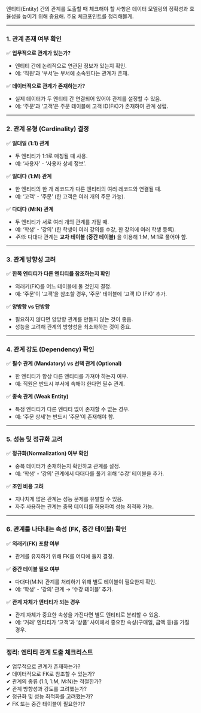 엔티티(Entity) 간의 관계를 도출할 때 체크해야 할 사항은 데이터 모델링의 정확성과 효율성을 높이기 위해 중요해. 주요 체크포인트를 정리해볼게.  

---

### **1. 관계 존재 여부 확인**
✅ **업무적으로 관계가 있는가?**  
   - 엔티티 간에 논리적으로 연관된 정보가 있는지 확인.  
   - 예: ‘직원’과 ‘부서’는 부서에 소속된다는 관계가 존재.  

✅ **데이터적으로 관계가 존재하는가?**  
   - 실제 데이터가 두 엔티티 간 연결되어 있어야 관계를 설정할 수 있음.  
   - 예: ‘주문’과 ‘고객’은 주문 테이블에 고객 ID(FK)가 존재하여 관계 성립.  

---

### **2. 관계 유형 (Cardinality) 결정**  
✅ **일대일 (1:1) 관계**  
   - 두 엔티티가 1:1로 매칭될 때 사용.  
   - 예: ‘사용자’ - ‘사용자 상세 정보’.  

✅ **일대다 (1:M) 관계**  
   - 한 엔티티의 한 개 레코드가 다른 엔티티의 여러 레코드와 연결될 때.  
   - 예: ‘고객’ - ‘주문’ (한 고객은 여러 개의 주문 가능).  

✅ **다대다 (M:N) 관계**  
   - 두 엔티티가 서로 여러 개의 관계를 가질 때.  
   - 예: ‘학생’ - ‘강의’ (한 학생이 여러 강의를 수강, 한 강의에 여러 학생 등록).  
   - *주의:* 다대다 관계는 **교차 테이블 (중간 테이블)** 을 이용해 1:M, M:1로 풀어야 함.  

---

### **3. 관계 방향성 고려**  
✅ **한쪽 엔티티가 다른 엔티티를 참조하는지 확인**  
   - 외래키(FK)를 어느 테이블에 둘 것인지 결정.  
   - 예: ‘주문’이 ‘고객’을 참조할 경우, ‘주문’ 테이블에 ‘고객 ID (FK)’ 추가.  

✅ **양방향 vs 단방향**  
   - 필요하지 않다면 양방향 관계를 만들지 않는 것이 좋음.  
   - 성능을 고려해 관계의 방향성을 최소화하는 것이 중요.  

---

### **4. 관계 강도 (Dependency) 확인**  
✅ **필수 관계 (Mandatory) vs 선택 관계 (Optional)**  
   - 한 엔티티가 항상 다른 엔티티를 가져야 하는지 여부.  
   - 예: 직원은 반드시 부서에 속해야 한다면 필수 관계.  

✅ **종속 관계 (Weak Entity)**  
   - 특정 엔티티가 다른 엔티티 없이 존재할 수 없는 경우.  
   - 예: ‘주문 상세’는 반드시 ‘주문’이 존재해야 함.  

---

### **5. 성능 및 정규화 고려**  
✅ **정규화(Normalization) 여부 확인**  
   - 중복 데이터가 존재하는지 확인하고 관계를 설정.  
   - 예: ‘학생’ - ‘강의’ 관계에서 다대다를 풀기 위해 ‘수강’ 테이블을 추가.  

✅ **조인 비용 고려**  
   - 지나치게 많은 관계는 성능 문제를 유발할 수 있음.  
   - 자주 사용하는 관계는 중복 데이터를 허용하여 성능 최적화 가능.  

---

### **6. 관계를 나타내는 속성 (FK, 중간 테이블) 확인**  
✅ **외래키(FK) 포함 여부**  
   - 관계를 유지하기 위해 FK를 어디에 둘지 결정.  

✅ **중간 테이블 필요 여부**  
   - 다대다(M:N) 관계를 처리하기 위해 별도 테이블이 필요한지 확인.  
   - 예: ‘학생’ - ‘강의’ 관계 → ‘수강 테이블’ 추가.  

✅ **관계 자체가 엔티티가 되는 경우**  
   - 관계 자체가 중요한 속성을 가진다면 별도 엔티티로 분리할 수 있음.  
   - 예: ‘거래’ 엔티티가 ‘고객’과 ‘상품’ 사이에서 중요한 속성(구매일, 금액 등)을 가질 경우.  

---

### **정리: 엔티티 관계 도출 체크리스트**  
✔ 업무적으로 관계가 존재하는가?  
✔ 데이터적으로 FK로 참조할 수 있는가?  
✔ 관계의 종류 (1:1, 1:M, M:N)는 적절한가?  
✔ 관계 방향성과 강도를 고려했는가?  
✔ 정규화 및 성능 최적화를 고려했는가?  
✔ FK 또는 중간 테이블이 필요한가?  
